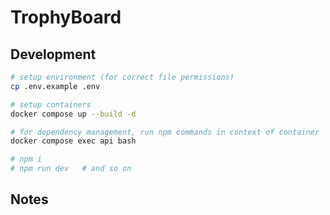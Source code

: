 # TrophyBoard

## Development

```bash
# setup environment (for correct file permissions)
cp .env.example .env

# setup containers
docker compose up --build -d

# for dependency management, run npm commands in context of container
docker compose exec api bash

# npm i
# npm run dev   # and so on
```

## Notes
